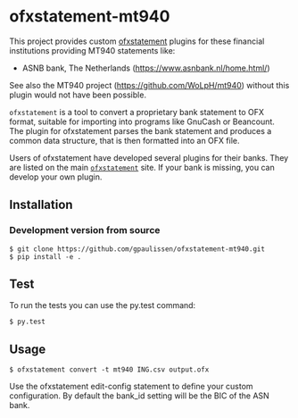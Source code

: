 # ofxstatement-mt940

This project provides custom
[ofxstatement](https://github.com/kedder/ofxstatement) plugins for these 
financial institutions providing MT940 statements like:
- ASNB bank, The Netherlands (https://www.asnbank.nl/home.html/)

See also the MT940 project (https://github.com/WoLpH/mt940) without this
plugin would not have been possible.

`ofxstatement` is a tool to convert a proprietary bank statement to OFX
format, suitable for importing into programs like GnuCash or Beancount. The
plugin for ofxstatement parses the bank statement and produces a common data
structure, that is then formatted into an OFX file.

Users of ofxstatement have developed several plugins for their banks. They are
listed on the main [`ofxstatement`](https://github.com/kedder/ofxstatement)
site. If your bank is missing, you can develop your own plugin.

## Installation

### Development version from source
```
$ git clone https://github.com/gpaulissen/ofxstatement-mt940.git
$ pip install -e .
```

## Test

To run the tests you can use the py.test command:

```
$ py.test
```

## Usage
```
$ ofxstatement convert -t mt940 ING.csv output.ofx
```

Use the ofxstatement edit-config statement to define your custom
configuration. By default the bank_id setting will be the BIC of the ASN bank.
